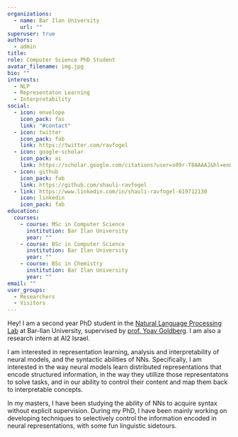 ```yaml
---
organizations:
  - name: Bar Ilan University
    url: ""
superuser: true
authors:
  - admin
title:
role: Computer Science PhD Student
avatar_filename: img.jpg
bio: ""
interests:
  - NLP
  - Representaton Learning
  - Interpretability
social:
  - icon: envelope
    icon_pack: fas
    link: "#contact"
  - icon: twitter
    icon_pack: fab
    link: https://twitter.com/ravfogel
  - icon: google-scholar
    icon_pack: ai
    link: https://scholar.google.com/citations?user=x09r-T8AAAAJ&hl=en&oi=ao
  - icon: github
    icon_pack: fab
    link: https://github.com/shauli-ravfogel
  - link: https://www.linkedin.com/in/shauli-ravfogel-619712130
    icon: linkedin
    icon_pack: fab
education:
  courses:
    - course: MSc in Computer Science
      institution: Bar Ilan University
      year: ""
    - course: BSc in Computer Science
      institution: Bar Ilan University
      year: ""
    - course: BSc in Chemistry
      institution: Bar Ilan University
      year: ""
email: ""
user_groups:
  - Researchers
  - Visitors
---
```

Hey! I am a second year PhD student in the [Natural Language Processing Lab](https://biu-nlp.github.io/) at Bar-Ilan University, supervised by [prof. Yoav Goldberg](https://www.cs.bgu.ac.il/~yoavg/uni/). I am also a research intern at AI2 Israel.

I am interested in representation learning, analysis and interpretability of neural models, and the syntactic abilities of NNs. Specifically, I am interested in the way neural models learn distributed representations that encode structured information, in the way they utillize those representatons to solve tasks, and in our ability to control their content and map them back to interpretable concepts. 

In my masters, I have been studying the ability of NNs to acquire syntax without explicit supervision. During my PhD, I have been mainly working on developing techniques to selectively control the information encoded in neural representations, with some fun linguistic sidetours. 
